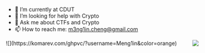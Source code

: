 <!--
**Meng1in/Meng1in** is a ✨ _special_ ✨ repository because its `README.md` (this file) appears on your GitHub profile.
-->

- 🔭 I’m currently at CDUT
- 🤔 I’m looking for help with Crypto
- 💬 Ask me about CTFs and Crypto
- 📫 How to reach me: m3ng1in.cheng@gmail.com
<img align="right" src="https://github-readme-stats.vercel.app/api?username=Meng1in&show_icons=true&icon_color=CE1D2D&text_color=718096&bg_color=ffffff&hide_title=true" />
![](https://komarev.com/ghpvc/?username=Meng1in&color=orange)
